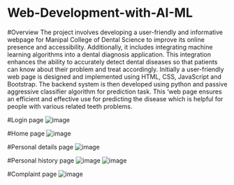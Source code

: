 # Web-Development-with-AI-ML
#Overview
The project involves developing a user-friendly and informative webpage for Manipal College of Dental Science to improve its online presence and accessibility. Additionally, it includes integrating machine learning algorithms into a dental diagnosis application. This integration enhances the ability to accurately detect dental diseases so that patients can know about their problem and treat accordingly. Initially a user-friendly web page is designed and implemented using HTML, CSS, JavaScript and Bootstrap. The backend system is then developed using python and passive aggressive classifier algorithm for prediction task. This ‘web page ensures an efficient and effective use for predicting the disease which is helpful for people with various related teeth problems.

#Login page
![image](https://github.com/user-attachments/assets/d913a2c3-87e7-465f-9c3d-81a0f32eb671)

#Home page
![image](https://github.com/user-attachments/assets/6bb3ec4b-b6b7-46d0-9e5d-7f2d51ea24b7)

#Personal details page
![image](https://github.com/user-attachments/assets/6ab0ad4d-b5ff-407e-a790-b02d54afb2c2)

#Personal history page
![image](https://github.com/user-attachments/assets/ebd49ceb-4d3f-42b5-ab6c-c36652504510)
![image](https://github.com/user-attachments/assets/14f7a459-982c-4edc-a122-6b84eaf2fabc)

#Complaint page
![image](https://github.com/user-attachments/assets/c6984f6c-13a9-4c26-906f-ab5d2146beb7)


